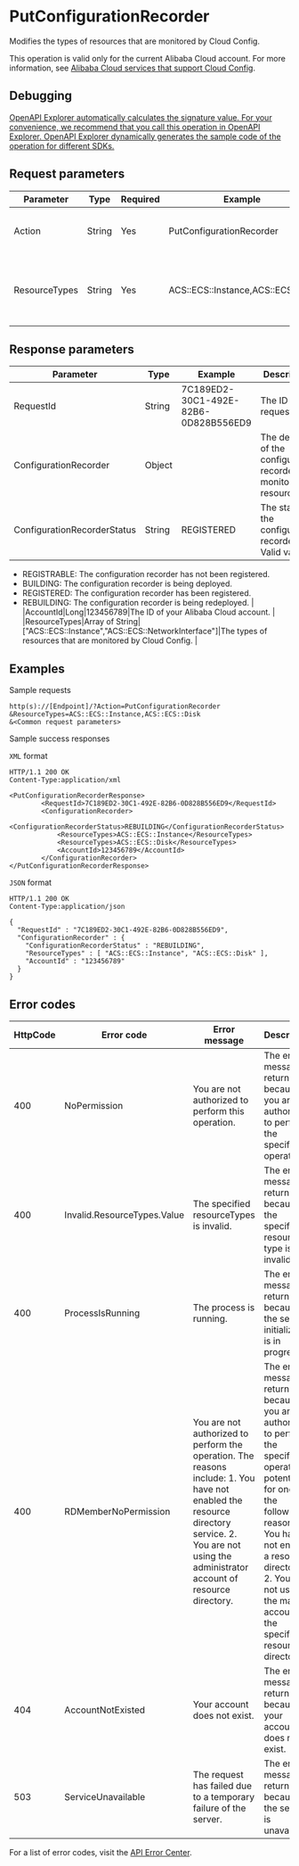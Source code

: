 # PutConfigurationRecorder

Modifies the types of resources that are monitored by Cloud Config.

This operation is valid only for the current Alibaba Cloud account. For more information, see [Alibaba Cloud services that support Cloud Config](~~127411~~).

## Debugging

[OpenAPI Explorer automatically calculates the signature value. For your convenience, we recommend that you call this operation in OpenAPI Explorer. OpenAPI Explorer dynamically generates the sample code of the operation for different SDKs.](https://api.aliyun.com/#product=Config&api=PutConfigurationRecorder&type=RPC&version=2019-01-08)

## Request parameters

|Parameter|Type|Required|Example|Description|
|---------|----|--------|-------|-----------|
|Action|String|Yes|PutConfigurationRecorder|The operation that you want to perform. Set the value to PutConfigurationRecorder. |
|ResourceTypes|String|Yes|ACS::ECS::Instance,ACS::ECS::Disk|The types of the resources that you want Cloud Config to monitor. Separate multiple resource types with commas \(,\). |

## Response parameters

|Parameter|Type|Example|Description|
|---------|----|-------|-----------|
|RequestId|String|7C189ED2-30C1-492E-82B6-0D828B556ED9|The ID of the request. |
|ConfigurationRecorder|Object| |The details of the configuration recorder that monitors resources. |
|ConfigurationRecorderStatus|String|REGISTERED|The status of the configuration recorder. Valid values:

 -   REGISTRABLE: The configuration recorder has not been registered.
-   BUILDING: The configuration recorder is being deployed.
-   REGISTERED: The configuration recorder has been registered.
-   REBUILDING: The configuration recorder is being redeployed. |
|AccountId|Long|123456789|The ID of your Alibaba Cloud account. |
|ResourceTypes|Array of String|\["ACS::ECS::Instance","ACS::ECS::NetworkInterface"\]|The types of resources that are monitored by Cloud Config. |

## Examples

Sample requests

```
http(s)://[Endpoint]/?Action=PutConfigurationRecorder
&ResourceTypes=ACS::ECS::Instance,ACS::ECS::Disk
&<Common request parameters>
```

Sample success responses

`XML` format

```
HTTP/1.1 200 OK
Content-Type:application/xml

<PutConfigurationRecorderResponse>
		<RequestId>7C189ED2-30C1-492E-82B6-0D828B556ED9</RequestId>
		<ConfigurationRecorder>
			<ConfigurationRecorderStatus>REBUILDING</ConfigurationRecorderStatus>
			<ResourceTypes>ACS::ECS::Instance</ResourceTypes>
			<ResourceTypes>ACS::ECS::Disk</ResourceTypes>
			<AccountId>123456789</AccountId>
		</ConfigurationRecorder>
</PutConfigurationRecorderResponse>
```

`JSON` format

```
HTTP/1.1 200 OK
Content-Type:application/json

{
  "RequestId" : "7C189ED2-30C1-492E-82B6-0D828B556ED9",
  "ConfigurationRecorder" : {
    "ConfigurationRecorderStatus" : "REBUILDING",
    "ResourceTypes" : [ "ACS::ECS::Instance", "ACS::ECS::Disk" ],
    "AccountId" : "123456789"
  }
}
```

## Error codes

|HttpCode|Error code|Error message|Description|
|--------|----------|-------------|-----------|
|400|NoPermission|You are not authorized to perform this operation.|The error message returned because you are not authorized to perform the specified operation.|
|400|Invalid.ResourceTypes.Value|The specified resourceTypes is invalid.|The error message returned because the specified resource type is invalid.|
|400|ProcessIsRunning|The process is running.|The error message returned because the service initialization is in progress.|
|400|RDMemberNoPermission|You are not authorized to perform the operation. The reasons include: 1. You have not enabled the resource directory service. 2. You are not using the administrator account of resource directory.|The error message returned because you are not authorized to perform the specified operation potentially for one of the following reasons: 1. You have not enabled a resource directory. 2. You are not using the master account of the specified resource directory.|
|404|AccountNotExisted|Your account does not exist.|The error message returned because your account does not exist.|
|503|ServiceUnavailable|The request has failed due to a temporary failure of the server.|The error message returned because the service is unavailable.|

For a list of error codes, visit the [API Error Center](https://error-center.alibabacloud.com/status/product/Config).

